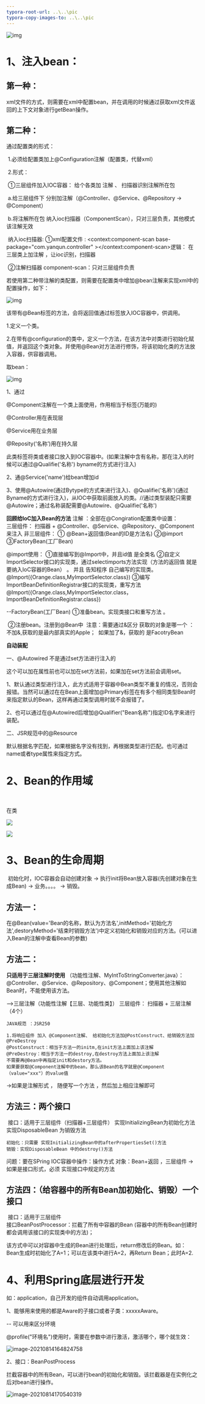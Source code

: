 ```yaml
---
typora-root-url: ..\..\pic
typora-copy-images-to: ..\..\pic
---
```


![img](D:\有道云笔记\qq821EC4C700D460DF734F9EC9C5C0C72B\8001ed1abf0d47caa60a1cf843453389\clipboard.png)

# 1、注入bean：

## 第一种：

​	xml文件的方式，则需要在xml中配置bean，并在调用的时候通过获取xml文件返回的上下文对象进行getBean操作。

## 第二种：

通过配置类的形式：	

​	1.必须给配置类加上@Configuration注解（配置类，代替xml）

​	2.形式：

​		①三层组件加入IOC容器： 给个各类加	注解 、 扫描器识别注解所在包

​			a.给三层组件下 分别加注解（@Controller、@Service、@Repository -> @Component）

​			b.将注解所在包 纳入ioc扫描器（ComponentScan），只对三层负责，其他模式该注解无效

​				纳入ioc扫描器:  ①xml配置文件 :    <context:component-scan base-package="com.yanqun.controller"  ></context:component-scan>逻辑： 在三层类上加注解  ，让ioc识别，扫描器

​					        			   ②注解扫描器 component-scan：只对三层组件负责

若使用第二种带注解的类配置，则需要在配置类中增加@bean注解来实现xml中的配置操作，如下：

![img](D:\有道云笔记\qq821EC4C700D460DF734F9EC9C5C0C72B\c321c716aa86403a8409edaa55b4fcdd\clipboard.png)

该带有@Bean标签的方法，会将返回值通过标签放入IOC容器中，供调用。

1.定义一个类。

2.在带有@configuration的类中，定义一个方法，在该方法中对类进行初始化赋值，并返回这个类对象。并使用@Bean对方法进行修饰，将该初始化类的方法放入容器，供容器调用。



取bean：

![img](D:\有道云笔记\qq821EC4C700D460DF734F9EC9C5C0C72B\5679afb742c8462689cb79486f86e9c6\clipboard.png)

1、通过

@Component注解在一个类上面使用，作用相当于标签(万能的)

@Controller用在表现层

@Service用在业务层

@Reposity(‘名称’)用在持久层  

此类标签将类或者接口放入到IOC容器中。(如果注解中含有名称，那在注入的时候可以通过@Qualifie('名称')   byname的方式进行注入)

2、通@Service('name')给bean增加id

3、使用@Autowire(通过Bytype的方式来进行注入)、@Qualifie('名称')(通过Byname的方式进行注入)，从IOC中获取前面放入的类。//通过类型装配只需要@Autowire；通过名称装配需要@Autowire、@Qualifie('名称')

**回顾给IoC加入Bean的方法**
	注解 ：全部在@Congiration配置类中设置：	
		三层组件： 扫描器 + @Controller、@Service、@Repository、@Component来注入
		非三层组件：  ① @Bean+返回值(Bean的ID是方法名)
			     ②@import
			    ③FactoryBean(工厂Bean)

@import使用：
	①直接编写到@Import中，并且id值 是全类名
	②自定义ImportSelector接口的实现类，通过selectimports方法实现（方法的返回值 就是要纳入IoC容器的Bean） 。 并且 告知程序 自己编写的实现类。 @Import({Orange.class,MyImportSelector.class})
	③编写ImportBeanDefinitionRegistrar接口的实现类，重写方法
@Import({Orange.class,MyImportSelector.class，ImportBeanDefinitionRegistrar.class})

--FactoryBean(工厂Bean)
	①准备bean。实现类接口和重写方法 。

​    ②注册bean。注册到@Bean中
​	注意：需要通过&区分 获取的对象是哪一个 ： 不加&,获取的是最内部真实的Apple；
​		如果加了&，获取的 是FacotryBean



**自动装配**

一、@Autowired   不是通过set方法进行注入的

这个可以加在属性前也可以加在set方法前，如果加在set方法前会调用set。

1、默认通过类型进行注入，此方式适用于容器中Bean类型不重复的情况，否则会报错。当然可以通过在在Bean上面增加@Primary标签在有多个相同类型Bean时来指定默认的Bean，这样再通过类型调用时就不会报错了。

2、也可以通过在@Autowired后增加@Qualifier("Bean名称")指定ID名字来进行装配。



二、JSR规范中的@Resource

默认根据名字匹配，如果根据名字没有找到，再根据类型进行匹配。也可通过name或者type属性来指定方式。







# 2、Bean的作用域

​	

在类

![](C:\Users\47405\AppData\Roaming\Typora\typora-user-images\image-20210805221010017.png)

![](C:\Users\47405\AppData\Roaming\Typora\typora-user-images\image-20210805221041549.png)





#  3、Bean的生命周期

​		初始化时，IOC容器会自动创建对象 -> 执行init将Bean放入容器(先创建对象在生成Bean) -> 业务。。。。 -> 销毁。

## 方法一：

​		在@Bean(value='Bean的名称，默认为方法名',initMethod='初始化方法',destoryMethod='结束时销毁方法')中定义初始化和销毁对应的方法。(可以进入Bean的注解中查看Bean的参数)

## 方法二：

 **只适用于三层注解时使用** （功能性注解、MyIntToStringConverter.java）：@Controller、@Service、@Repository、@Component；使用其他注解如Bean时，不能使用该方法。 

-->三层注解（功能性注解【三层、功能性类】）
	三层组件： 扫描器 + 三层注解（4个）

	JAVA规范 ：JSR250
	
	1.将响应组件 加入 @Component注解、 给初始化方法加@PostConstruct、给销毁方法加@PreDestroy
	@PostConstruct：相当于方法一的initm,在init方法上面加上该注解
	@PreDestroy：相当于方法一的destroy,在destroy方法上面加上该注解
	不需要再@Bean中再指定init和destory方法。
	如果要获取@Component注解中的bean，那么该Bean的名字就是@Component（value="xxx"）的value值

->如果是注解形式 ， 随便写一个方法 ，然后加上相应注解即可

## 方法三：两个接口

​	接口：适用于三层组件（扫描器+三层组件）
​	实现InitializingBean为初始化方法
​	实现DisposableBean 为销毁方法

	初始化：只需要 实现InitializingBean中的afterPropertiesSet()方法
	销毁：实现DisposableBean 中的destroy()方法

问题：要在SPring IOC容器中操作：操作方式 对象：Bean+返回  ，三层组件
->如果是接口形式，必须 实现接口中规定的方法

## 方法四：（给容器中的所有Bean加初始化、销毁）一个接口

​	接口：适用于三层组件  
​	接口BeanPostProcessor：拦截了所有中容器的Bean (容器中的所有Bean创建时都会调用该接口的实现类中的方法)；

​	该方式中可以对容器中生成的Bean进行处理后，return修改后的Bean。如：Bean生成时初始化了A=1；可以在该类中进行A=2，再Return Bean；此时A=2.





# 4、利用Spring底层进行开发

如：application，自己开发的组件自动调用application。

1、能够用来使用的都是Aware的子接口或者子类：xxxxxAware。



-- 可以用来区分环境

@profile("环境名")使用时，需要在参数中进行激活，激活哪个，哪个就生效：

![image-20210814164824758](C:\Users\47405\AppData\Roaming\Typora\typora-user-images\image-20210814164824758.png)



2、接口：BeanPostProcess

​	拦截容器中的所有Bean，可以进行bean的初始化和销毁。该拦截器是在实例化之后对bean进行操作。



![image-20210814170540319](C:\Users\47405\AppData\Roaming\Typora\typora-user-images\image-20210814170540319.png)











